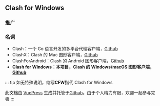 ## Clash for Windows

### 推广

<ad-list />

### 名词

- Clash：一个 Go 语言开发的多平台代理客户端，[Github](https://github.com/Dreamacro/clash)
- ClashX：Clash 的 Mac 图形客户端，[Github](https://github.com/yichengchen/clashX)
- ClashForAndroid：Clash 的 Android 图形客户端，[Github](https://github.com/Kr328/ClashForAndroid)
- **Clash for Windows：本项目，Clash 的 Windows/macOS 图形客户端，[Github](https://github.com/Fndroid/clash_for_windows_pkg)**

::: tip
如无特殊说明，缩写**CFW**指代 Clash for Windows

此文档由 [VuePress](https://vuepress.vuejs.org/) 生成并托管于[Github](https://github.com/Fndroid/clash-win-docs-new)，由于个人精力有限，欢迎一起参与完善
:::
